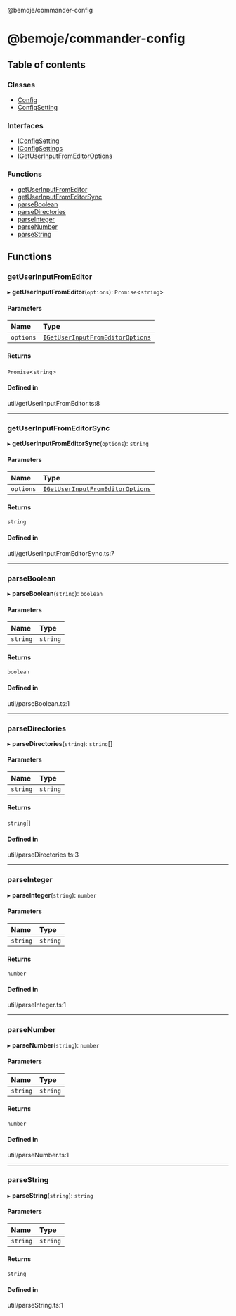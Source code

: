 @bemoje/commander-config

# @bemoje/commander-config

## Table of contents

### Classes

- [Config](/docs/md/classes/Config.md)
- [ConfigSetting](/docs/md/classes/ConfigSetting.md)

### Interfaces

- [IConfigSetting](/docs/md/interfaces/IConfigSetting.md)
- [IConfigSettings](/docs/md/interfaces/IConfigSettings.md)
- [IGetUserInputFromEditorOptions](/docs/md/interfaces/IGetUserInputFromEditorOptions.md)

### Functions

- [getUserInputFromEditor](/docs/md/index.md#getuserinputfromeditor)
- [getUserInputFromEditorSync](/docs/md/index.md#getuserinputfromeditorsync)
- [parseBoolean](/docs/md/index.md#parseboolean)
- [parseDirectories](/docs/md/index.md#parsedirectories)
- [parseInteger](/docs/md/index.md#parseinteger)
- [parseNumber](/docs/md/index.md#parsenumber)
- [parseString](/docs/md/index.md#parsestring)

## Functions

### getUserInputFromEditor

▸ **getUserInputFromEditor**(`options`): `Promise`<`string`\>

#### Parameters

| Name | Type |
| :------ | :------ |
| `options` | [`IGetUserInputFromEditorOptions`](/docs/md/interfaces/IGetUserInputFromEditorOptions.md) |

#### Returns

`Promise`<`string`\>

#### Defined in

util/getUserInputFromEditor.ts:8

___

### getUserInputFromEditorSync

▸ **getUserInputFromEditorSync**(`options`): `string`

#### Parameters

| Name | Type |
| :------ | :------ |
| `options` | [`IGetUserInputFromEditorOptions`](/docs/md/interfaces/IGetUserInputFromEditorOptions.md) |

#### Returns

`string`

#### Defined in

util/getUserInputFromEditorSync.ts:7

___

### parseBoolean

▸ **parseBoolean**(`string`): `boolean`

#### Parameters

| Name | Type |
| :------ | :------ |
| `string` | `string` |

#### Returns

`boolean`

#### Defined in

util/parseBoolean.ts:1

___

### parseDirectories

▸ **parseDirectories**(`string`): `string`[]

#### Parameters

| Name | Type |
| :------ | :------ |
| `string` | `string` |

#### Returns

`string`[]

#### Defined in

util/parseDirectories.ts:3

___

### parseInteger

▸ **parseInteger**(`string`): `number`

#### Parameters

| Name | Type |
| :------ | :------ |
| `string` | `string` |

#### Returns

`number`

#### Defined in

util/parseInteger.ts:1

___

### parseNumber

▸ **parseNumber**(`string`): `number`

#### Parameters

| Name | Type |
| :------ | :------ |
| `string` | `string` |

#### Returns

`number`

#### Defined in

util/parseNumber.ts:1

___

### parseString

▸ **parseString**(`string`): `string`

#### Parameters

| Name | Type |
| :------ | :------ |
| `string` | `string` |

#### Returns

`string`

#### Defined in

util/parseString.ts:1
